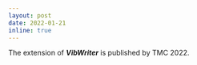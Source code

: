 ```yaml
---
layout: post
date: 2022-01-21
inline: true
---
```


The extension of ***VibWriter*** is published by TMC 2022.
